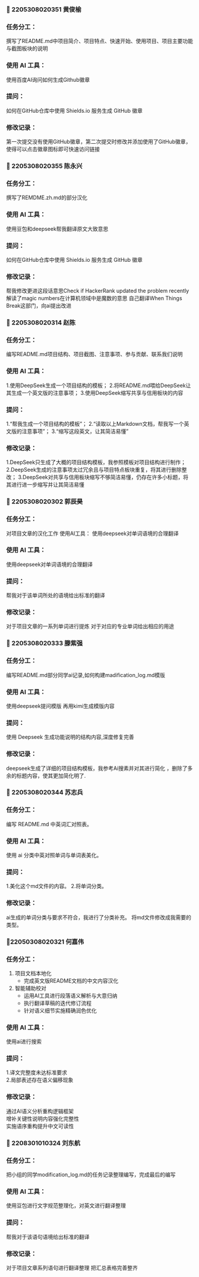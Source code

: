 ### 👤 2205308020351 黄俊榆

### 任务分工：
撰写了README.md中项目简介、项目特点、快速开始、使用项目、项目主要功能与截图板块的说明

### 使用 AI 工具：
使用百度AI询问如何生成Github徽章

### 提问：
如何在GitHub仓库中使用 Shields.io 服务生成 GitHub 徽章

### 修改记录：
第一次提交没有使用GitHub徽章，第二次提交时修改并添加使用了GitHub徽章，使得可以点击徽章图标即可快速访问链接 
<!-- by 滕紫强 -->


### 👤    2205308020355  陈永兴

### 任务分工：
撰写了REMDME.zh.md的部分汉化

### 使用 AI 工具：
使用豆包和deepseek帮我翻译原文大致意思

### 提问：
如何在GitHub仓库中使用 Shields.io 服务生成 GitHub 徽章

### 修改记录：
帮我修改更进这段话意思Check if HackerRank updated the problem recently
解读了magic numbers在计算机领域中是魔数的意思
自己翻译When Things Break这部门，向ai提出改进
<!-- by 滕紫强 -->



### 👤  2205308020314 赵陈

### 任务分工：
编写README.md项目结构、项目截图、注意事项、参与贡献、联系我们说明

### 使用 AI 工具：
1.使用DeepSeek生成一个项目结构的模板；
2.将README.md喂给DeepSeek让其生成一个英文版的注意事项；
3.使用DeepSeek缩写共享与信用板块的内容

### 提问：
1.“帮我生成一个项目结构的模板”；
2.“读取以上Markdown文档，帮我写一个英文版的注意事项”；
3.“缩写这段英文，让其简洁易懂”

### 修改记录：
1.DeepSeek只生成了大概的项目结构模板，我参照模板对项目结构进行制作；
2.DeepSeek生成的注意事项太过冗余且与项目特点板块重复，将其进行删除整改；
3.DeepSeek对共享与信用板块缩写不够简洁易懂，仍存在许多小标题，将其进行进一步缩写并让其简洁易懂
<!-- by 滕紫强 -->


### 👤  2205308020302  郭辰昊

### 任务分工：
对项目文章的汉化工作
使用AI工具：
使用deepseek对单词语境的合理翻译

### 使用 AI 工具：
使用deepseek对单词语境的合理翻译

### 提问：
帮我对于该单词所处的语境给出标准的翻译

### 修改记录：
对于项目文章的一系列单词进行提炼
对于对应的专业单词给出相应的用途
<!-- by 滕紫强 -->



### 👤  2205308020333  滕紫强

### 任务分工：
编写README.md部分同学ai记录,如何构建madification_log.md模版

### 使用 AI 工具：
使用deepseek提问模版
再用kimi生成模版内容

### 提问：
使用 Deepseek 生成功能说明的结构内容,深度修复完善

### 修改记录：
deepseek生成了详细的项目结构模板，我参考Ai搜素并对其进行简化
，删除了多余的标题内容，使其更加简化明了.
<!-- by 刘东航 -->

### 👤 2205308020344 苏志兵

### 任务分工：
编写 README.md 中英词汇对照表。

### 使用 AI 工具：
使用 ai 分类中英对照单词与单词表美化。

### 提问：
1.美化这个md文件的内容。
2.将单词分类。

### 修改记录：
ai生成的单词分类与要求不符合，我进行了分类补充。
将md文件修改成我需要的类型。
<!-- by 刘东航 -->

### 👤22050308020321  何嘉伟

### 任务分工：
1. 项目文档本地化  
   - 完成英文版README文档的中文内容汉化  
2. 智能辅助校对  
   - 运用AI工具进行段落语义解析与大意归纳  
   - 执行翻译草稿的迭代修订流程  
   - 针对语义细节实施精确润色优化

### 使用 AI 工具：
使用ai进行搜索

### 提问：
1.译文完整度未达标准要求  
2.局部表述存在语义偏移现象

### 修改记录：
通过AI语义分析重构逻辑框架  
增补关键性说明内容强化完整性  
实施语序重构提升中文可读性
<!-- by 刘东航 -->

### 👤  2208301010324  刘东航

### 任务分工：
把小组的同学modification_log.md的任务记录整理编写，完成最后的编写

### 使用 AI 工具：
使用豆包进行文字规范整理化，对英文进行翻译整理

### 提问：
帮我对于该语句语境给出标准的翻译

### 修改记录：
对于项目文章系列语句进行翻译整理
把汇总表格完善整齐
<!-- by 刘东航 -->